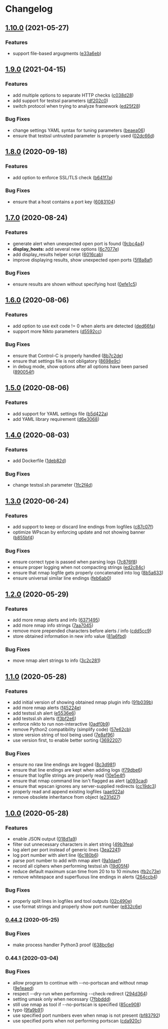 # Changelog

## [1.10.0](https://github.com/PeterMosmans/security-scripts/compare/1.9.0...1.10.0) (2021-05-27)

### Features

- support file-based argugments
  ([e33a6eb](https://github.com/PeterMosmans/security-scripts/commit/e33a6eb9bd37f2384ae2891b85355e4c966fbd5f))

## [1.9.0](https://github.com/PeterMosmans/security-scripts/compare/v1.8.0...v1.9.0) (2021-04-15)

### Features

- add multiple options to separate HTTP checks
  ([c038d28](https://github.com/PeterMosmans/security-scripts/commit/c038d28ab1d8413957e2b543d3da4bf8b2d696e8))
- add support for testssl parameters
  ([df202c0](https://github.com/PeterMosmans/security-scripts/commit/df202c00670bd7429763ad90ddfc590c7b0ed80c))
- switch protocol when trying to analyze framework
  ([ed25f28](https://github.com/PeterMosmans/security-scripts/commit/ed25f286ee87d8a3cd1737d2379c958332064449))

### Bug Fixes

- change settings YAML syntax for tuning parameters
  ([beaea06](https://github.com/PeterMosmans/security-scripts/commit/beaea06fa1eed64fdecc933eead5811354fe8a31))
- ensure that testssl untrusted parameter is properly used
  ([02dc66d](https://github.com/PeterMosmans/security-scripts/commit/02dc66d47366d7740909f1a04008b7a703789751))

## [1.8.0](https://github.com/PeterMosmans/security-scripts/compare/v1.7.0...v1.8.0) (2020-09-18)

### Features

- add option to enforce SSL/TLS check
  ([b641f7a](https://github.com/PeterMosmans/security-scripts/commit/b641f7a78ab2d4579d016d8821ab3c6c3c6836c7))

### Bug Fixes

- ensure that a host contains a port key
  ([6083104](https://github.com/PeterMosmans/security-scripts/commit/6083104f28598f7ea71ccb557557c0e7bbebe0c9))

## [1.7.0](https://github.com/PeterMosmans/security-scripts/compare/v1.6.0...v1.7.0) (2020-08-24)

### Features

- generate alert when unexpected open port is found
  ([9cbc4a4](https://github.com/PeterMosmans/security-scripts/commit/9cbc4a458ece2a213d05cfd1ddd446c56ed1fb1c))
- **display_hosts:** add several new options
  ([6c7077e](https://github.com/PeterMosmans/security-scripts/commit/6c7077e9be6c0b7e6e9e35ef0c781b277d65bfb3))
- add display_results helper script
  ([6016cab](https://github.com/PeterMosmans/security-scripts/commit/6016cab79f6a6020929b6479dca10e6ad3e83206))
- improve displaying results, show unexpected open ports
  ([5f8a8af](https://github.com/PeterMosmans/security-scripts/commit/5f8a8aff01a86d66fb340f630f603e07a53d30ee))

### Bug Fixes

- ensure results are shown without specifying host
  ([0efe1c5](https://github.com/PeterMosmans/security-scripts/commit/0efe1c573c9a569b6ece19be9bdf2113c407ddee))

## [1.6.0](https://github.com/PeterMosmans/security-scripts/compare/v1.5.0...v1.6.0) (2020-08-06)

### Features

- add option to use exit code != 0 when alerts are detected
  ([ded66fa](https://github.com/PeterMosmans/security-scripts/commit/ded66fa26d8fc7141c709560383b505ce6d54ae8))
- support more Nikto parameters
  ([d5592cc](https://github.com/PeterMosmans/security-scripts/commit/d5592ccda17fcc2bcf4559245066e01d59755d88))

### Bug Fixes

- ensure that Control-C is properly handled
  ([8b7c2de](https://github.com/PeterMosmans/security-scripts/commit/8b7c2deeba1a2e5d30b6f4630319a0a2355134a4))
- ensure that settings file is not obligatory
  ([8698e9c](https://github.com/PeterMosmans/security-scripts/commit/8698e9c8ed50436455b28f64e5d7c95b503289ad))
- in debug mode, show options after all options have been parsed
  ([890054f](https://github.com/PeterMosmans/security-scripts/commit/890054f9ceaa89dca12bc98e307412db84ad424b))

## [1.5.0](https://github.com/PeterMosmans/security-scripts/compare/v1.4.0...v1.5.0) (2020-08-06)

### Features

- add support for YAML settings file
  ([b5d422a](https://github.com/PeterMosmans/security-scripts/commit/b5d422a623eb1cd594ab2676618294e79872821c))
- add YAML library requirement
  ([d6e3068](https://github.com/PeterMosmans/security-scripts/commit/d6e30688ee4bef8466f5a0d24931bcb5dcb4e8d3))

## [1.4.0](https://github.com/PeterMosmans/security-scripts/compare/v1.3.0...v1.4.0) (2020-08-03)

### Features

- add Dockerfile
  ([1deb82d](https://github.com/PeterMosmans/security-scripts/commit/1deb82db8021e2ee797e7c4b27d2a312019bfe0e))

### Bug Fixes

- change testssl.sh parameter
  ([1fc2f4d](https://github.com/PeterMosmans/security-scripts/commit/1fc2f4db9f01d50c8f43a6e2b38ec2aa6b6a5f8c))

## [1.3.0](https://github.com/PeterMosmans/security-scripts/compare/v1.2.0...v1.3.0) (2020-06-24)

### Features

- add support to keep or discard line endings from logfiles
  ([c87c07f](https://github.com/PeterMosmans/security-scripts/commit/c87c07f35603f2304e499d791bd5dbbaec93ed10))
- optimize WPscan by enforcing update and not showing banner
  ([b855bf4](https://github.com/PeterMosmans/security-scripts/commit/b855bf4a46f2936db2a638d4732c1a536d3eae2e))

### Bug Fixes

- ensure correct type is passed when parsing logs
  ([7c876f8](https://github.com/PeterMosmans/security-scripts/commit/7c876f8cba71a6e850bae4e40082e4a6cb8b39ea))
- ensure proper logging when not compacting strings
  ([ed2c84c](https://github.com/PeterMosmans/security-scripts/commit/ed2c84c62e734f3bd77cc417b74a4f40bd7845bc))
- ensure that nmap logfile gets properly concatenated into log
  ([8b5a633](https://github.com/PeterMosmans/security-scripts/commit/8b5a6331e1588f6d1bbd0798708687b622b3f44a))
- ensure universal similar line endings
  ([feb6ab0](https://github.com/PeterMosmans/security-scripts/commit/feb6ab0282f6962e271c41463ec7b090dc0b3b89))

## [1.2.0](https://github.com/PeterMosmans/security-scripts/compare/v1.1.0...v1.2.0) (2020-05-29)

### Features

- add more nmap alerts and info
  ([6371495](https://github.com/PeterMosmans/security-scripts/commit/637149586d13dc30e793a47100f67d38533e6fb2))
- add more nmap info strings
  ([7aa7045](https://github.com/PeterMosmans/security-scripts/commit/7aa704562585fba37b909f678e84630e161c9c47))
- remove more prepended characters before alerts / info
  ([cdd5cc9](https://github.com/PeterMosmans/security-scripts/commit/cdd5cc940a1fac056ec7b93f0e3b1528dc357cab))
- store obtained information in new info value
  ([81a6fbd](https://github.com/PeterMosmans/security-scripts/commit/81a6fbdd810549930dff235b342412693cd647bf))

### Bug Fixes

- move nmap alert strings to info
  ([3c2c281](https://github.com/PeterMosmans/security-scripts/commit/3c2c28135837d206802522b4c4e2d889ec7b007d))

## [1.1.0](https://github.com/PeterMosmans/security-scripts/compare/v1.0.0...v1.1.0) (2020-05-28)

### Features

- add initial version of showing obtained nmap plugin info
  ([91b039b](https://github.com/PeterMosmans/security-scripts/commit/91b039b831642947241d9332819581f2e0523f25))
- add more nmap alerts
  ([f45224e](https://github.com/PeterMosmans/security-scripts/commit/f45224eac7ac124867cf431460f175136ee99148))
- add testssl.sh alert
  ([e5536e6](https://github.com/PeterMosmans/security-scripts/commit/e5536e6725073813ffa77a1927cd8adf16e9152f))
- add testssl.sh alerts
  ([f3bf2e6](https://github.com/PeterMosmans/security-scripts/commit/f3bf2e69062ba34b0aa712d3705a56d5a2bb97d9))
- enforce nikto to run non-interactive
  ([0adf0b9](https://github.com/PeterMosmans/security-scripts/commit/0adf0b9d71db631f81c63e263539b959fa84566d))
- remove Python2 compatibility (simplify code)
  ([57e62cb](https://github.com/PeterMosmans/security-scripts/commit/57e62cb46317d06d7ac07c1092aa520669fdd893))
- store version string of tool being used
  ([7e8af96](https://github.com/PeterMosmans/security-scripts/commit/7e8af96363f7ac7169d467e8ea7de4505500485a))
- use version first, to enable better sorting
  ([3692207](https://github.com/PeterMosmans/security-scripts/commit/36922076b6b2738e0550ead84d7dc306c96604b4))

### Bug Fixes

- ensure no raw line endings are logged
  ([8c3d981](https://github.com/PeterMosmans/security-scripts/commit/8c3d9813b9761b3dea6454bbc91101e0e1bae005))
- ensure that line endings are kept when adding logs
  ([f79dbe6](https://github.com/PeterMosmans/security-scripts/commit/f79dbe63739fc6a18b369ce973f7cdf3d2d0a4f5))
- ensure that logfile strings are properly read
  ([10e5e4f](https://github.com/PeterMosmans/security-scripts/commit/10e5e4ff796ecf8739292d21f879e43c82c459b0))
- ensure that nmap command line isn't flagged as alert
  ([a093cad](https://github.com/PeterMosmans/security-scripts/commit/a093cad1afaf93f183b0cbdeb490f4bc341e3d6b))
- ensure that wpscan ignores any server-supplied redirects
  ([cc19dc3](https://github.com/PeterMosmans/security-scripts/commit/cc19dc397e75818f323a63e0d294065e8f2f4f40))
- properly read and append existing logfiles
  ([aae922a](https://github.com/PeterMosmans/security-scripts/commit/aae922a6104505a9ec1d7b1ca2f7354e0d1f9d6e))
- remove obsolete inheritance from object
  ([e231d27](https://github.com/PeterMosmans/security-scripts/commit/e231d27a946495f775b76b8cab08b7142ee515b5))

## [1.0.0](https://github.com/PeterMosmans/security-scripts/compare/v0.44.2...v1.0.0) (2020-05-28)

### Features

- enable JSON output
  ([018d1a9](https://github.com/PeterMosmans/security-scripts/commit/018d1a998f34584a56d884a6f12ff5b15025c80b))
- filter out unnecessary characters in alert string
  ([49b3fea](https://github.com/PeterMosmans/security-scripts/commit/49b3feafc970fbef6c1a81b0854343046329eb84))
- log alert per port instead of generic lines
  ([3ea2241](https://github.com/PeterMosmans/security-scripts/commit/3ea22411e8eacac886c6f8d1fd4eb8f625e233b7))
- log port number with alert line
  ([6c180b6](https://github.com/PeterMosmans/security-scripts/commit/6c180b6d0bfd1455fca73b368be8719563e8f60a))
- parse port number to add with nmap alert
  ([9a1daef](https://github.com/PeterMosmans/security-scripts/commit/9a1daefd62aff6cb4d4beb731e58854620320b01))
- record all ciphers when performing testssl.sh
  ([19d05f4](https://github.com/PeterMosmans/security-scripts/commit/19d05f4feda1c52c55d4f0e24a02abd7f951b910))
- reduce default maximum scan time from 20 to to 10 minutes
  ([fb2c73e](https://github.com/PeterMosmans/security-scripts/commit/fb2c73e6ff5432fb1c00c971a21f03fbb5ceb25b))
- remove whitespace and superfluous line endings in alerts
  ([264ccb4](https://github.com/PeterMosmans/security-scripts/commit/264ccb45cc43cdafc256045639a4680787693a1c))

### Bug Fixes

- properly split lines in logfiles and tool outputs
  ([02c490e](https://github.com/PeterMosmans/security-scripts/commit/02c490e5ac86597f4cb0fc7ee956f296135ee8e1))
- use format strings and properly show port number
  ([e832c6e](https://github.com/PeterMosmans/security-scripts/commit/e832c6e8db2552d07b3459132687ba223900e73d))

### [0.44.2](https://github.com/PeterMosmans/security-scripts/compare/v0.44.1...v0.44.2) (2020-05-25)

### Bug Fixes

- make process handler Python3 proof
  ([638bc6e](https://github.com/PeterMosmans/security-scripts/commit/638bc6e3ebd5edc5fdd597708e34493c4f76f6ad))

### 0.44.1 (2020-03-04)

### Bug Fixes

- allow program to continue with --no-portscan and without nmap
  ([9e1eaed](https://github.com/PeterMosmans/security-scripts/commit/9e1eaedac73c4814292156642ceda40c2f9bf7f8))
- respect --dry-run when performing --check-redirect
  ([294d364](https://github.com/PeterMosmans/security-scripts/commit/294d364604031b9feba63909d24101115afc29a3))
- setting umask only when necessary
  ([7fbbddd](https://github.com/PeterMosmans/security-scripts/commit/7fbbdddbd0a4232bfcb0e1981a56a75ffbcdc5ef))
- still use nmap as tool if --no-portscan is specified
  ([85ce908](https://github.com/PeterMosmans/security-scripts/commit/85ce908e9c3459b2d828cd13efb62f62d32752a8))
- typo
  ([9fa9b91](https://github.com/PeterMosmans/security-scripts/commit/9fa9b916575b6b6651c02ddd2c31285acf59511f))
- use specified port numbers even when nmap is not present
  ([bf83792](https://github.com/PeterMosmans/security-scripts/commit/bf83792c8db1fabba10491ee32a3e990a4896554))
- use specified ports when not performing portscan
  ([cda920c](https://github.com/PeterMosmans/security-scripts/commit/cda920c59e4144dcba91ad49594217d124fe3dec))
